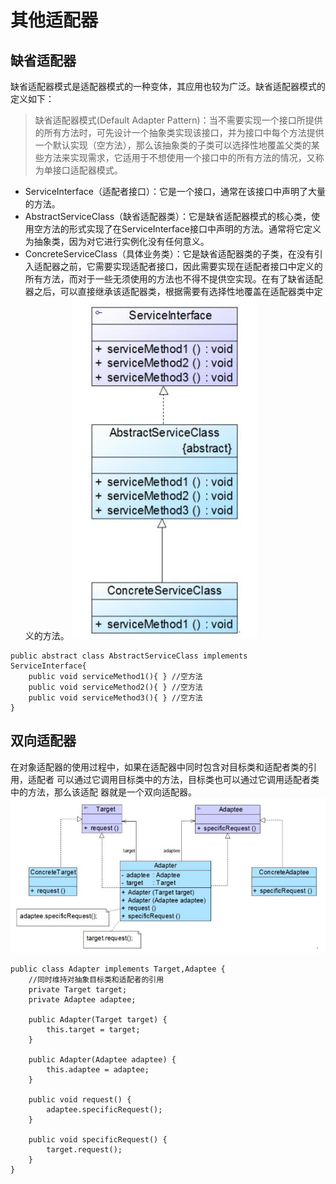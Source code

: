 # 其他适配器
## 缺省适配器
缺省适配器模式是适配器模式的一种变体，其应用也较为广泛。缺省适配器模式的定义如下：

> 缺省适配器模式(Default Adapter Pattern)：当不需要实现一个接口所提供的所有方法时，可先设计一个抽象类实现该接口，并为接口中每个方法提供一个默认实现（空方法），那么该抽象类的子类可以选择性地覆盖父类的某些方法来实现需求，它适用于不想使用一个接口中的所有方法的情况，又称为单接口适配器模式。

* ServiceInterface（适配者接口）：它是一个接口，通常在该接口中声明了大量的方法。
* AbstractServiceClass（缺省适配器类）：它是缺省适配器模式的核心类，使用空方法的形式实现了在ServiceInterface接口中声明的方法。通常将它定义为抽象类，因为对它进行实例化没有任何意义。
* ConcreteServiceClass（具体业务类）：它是缺省适配器类的子类，在没有引入适配器之前，它需要实现适配者接口，因此需要实现在适配者接口中定义的所有方法，而对于一些无须使用的方法也不得不提供空实现。在有了缺省适配器之后，可以直接继承该适配器类，根据需要有选择性地覆盖在适配器类中定义的方法。
![](../../图片/缺省适配器模式结构图.jpg)
```
public abstract class AbstractServiceClass implements ServiceInterface{
    public void serviceMethod1(){ } //空方法
    public void serviceMethod2(){ } //空方法
    public void serviceMethod3(){ } //空方法
}
```

## 双向适配器
在对象适配器的使用过程中，如果在适配器中同时包含对目标类和适配者类的引用，适配者
可以通过它调用目标类中的方法，目标类也可以通过它调用适配者类中的方法，那么该适配
器就是一个双向适配器。
![](../../图片/双向适配器结构示意图.jpg)
```
public class Adapter implements Target,Adaptee {  
    //同时维持对抽象目标类和适配者的引用  
    private Target target;  
    private Adaptee adaptee;  

    public Adapter(Target target) {  
        this.target = target;  
    }  

    public Adapter(Adaptee adaptee) {  
        this.adaptee = adaptee;  
    }  

    public void request() {  
        adaptee.specificRequest();  
    }  

    public void specificRequest() {  
        target.request();  
    }  
}
```
